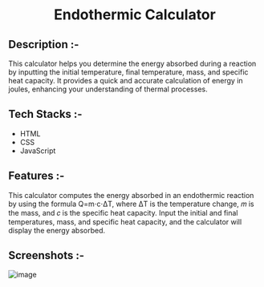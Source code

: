 # <p align="center">Endothermic Calculator</p>

## Description :-

This calculator helps you determine the energy absorbed during a reaction by inputting the initial temperature, final temperature, mass, and specific heat capacity. It provides a quick and accurate calculation of energy in joules, enhancing your understanding of thermal processes.

## Tech Stacks :-

- HTML
- CSS
- JavaScript

## Features :-

This calculator computes the energy absorbed in an endothermic reaction by using the formula Q=m⋅c⋅ΔT, where ΔT is the temperature change, 𝑚 is the mass, and 𝑐 is the specific heat capacity. Input the initial and final temperatures, mass, and specific heat capacity, and the calculator will display the energy absorbed.

## Screenshots :-

![image](https://github.com/user-attachments/assets/a4bafe94-888a-469c-b464-d4bb0976b87e)
